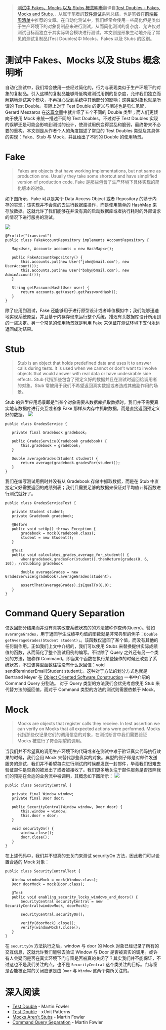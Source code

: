 > [测试中 Fakes、Mocks 以及 Stubs 概念明晰](https://zhuanlan.zhihu.com/p/26942686)翻译自[Test Doubles - Fakes, Mocks and Stubs.](https://dev.to/milipski/test-doubles---fakes-mocks-and-stubs)，从属于笔者的[软件测试](https://parg.co/b8b)系列总结，也是笔者在[前端每周清单](https://zhuanlan.zhihu.com/p/26920959)中推荐的文章。在自动化测试中，我们经常会使用一些简化但是类似于生产环境下的对象复制品来进行测试，从而简化测试的复杂度、允许仅对测试目标而独立于其实际耦合模块进行测试。本文则是形象生动地介绍了常见的测试复制品(Test Doubles)中 Mocks、Fakes 以及 Stubs 的区别。

# 测试中 Fakes、Mocks 以及 Stubs 概念明晰

自动化测试中，我们常会使用一些经过简化的，行为与表现类似于生产环境下的对象的复制品。引入这样的复制品能够降低构建测试用例的复杂度，允许我们独立而解耦地测试某个模块，不再担心受到系统中其他部分的影响；这类型对象也就是所谓的 Test Double。实际上对于 Test Double 的定义与阐述也是见仁见智，Gerard Meszaros 在[这篇文章](http://xunitpatterns.com/Test%20Double.html)中就介绍了五个不同的 Double 类型；而人们更倾向于使用 Mock 来统一描述不同的 Test Doubles。不过对于 Test Doubles 实现的误解还是可能会影响到测试的设计，使测试用例变得混乱和脆弱，最终带来不必要的重构。本文则是从作者个人的角度描述了常见的 Test Doubles 类型及其具体的实现：Fake、Stub 与 Mock，并且给出了不同的 Double 的使用场景。

# Fake

> Fakes are objects that have working implementations, but not same as production one. Usually they take some shortcut and have simplified version of production code.
> Fake 是那些包含了生产环境下具体实现的简化版本的对象。

如下图所示，Fake 可以是某个 Data Access Object 或者 Repository 的基于内存的实现；该实现并不会真的去进行数据库操作，而是使用简单的 HashMap 来存放数据。这就允许了我们能够在并没有真的启动数据库或者执行耗时的外部请求的情况下进行服务的测试。

![](https://res.cloudinary.com/practicaldev/image/fetch/s--KVtUzSi6--/c_limit,f_auto,fl_progressive,q_auto,w_880/https://thepracticaldev.s3.amazonaws.com/i/8iym8jnai3zno15i5uvi.png)

```
@Profile("transient")
public class FakeAccountRepository implements AccountRepository {

   Map<User, Account> accounts = new HashMap<>();

   public FakeAccountRepository() {
       this.accounts.put(new User("john@bmail.com"), new UserAccount());
       this.accounts.put(new User("boby@bmail.com"), new AdminAccount());
   }

   String getPasswordHash(User user) {
       return accounts.get(user).getPasswordHash();
   }
}
```

除了应用到测试，Fake 还能够用于进行原型设计或者峰值模拟中；我们能够迅速地实现系统原型，并且基于内存存储来运行整个系统，推迟有关数据库设计所用到的一些决定。另一个常见的使用场景就是利用 Fake 来保证在测试环境下支付永远返回成功结果。

# Stub

> Stub is an object that holds predefined data and uses it to answer calls during tests. It is used when we cannot or don’t want to involve objects that would answer with real data or have undesirable side effects.
> Stub 代指那些包含了预定义好的数据并且在测试时返回给调用者的对象。Stub 常被用于我们不希望返回真实数据或者造成其他副作用的场景。

Stub 的典型应用场景即是当某个对象需要从数据库抓取数据时，我们并不需要真实地与数据库进行交互或者像 Fake 那样从内存中抓取数据，而是直接返回预定义好的数据。
![](https://res.cloudinary.com/practicaldev/image/fetch/s--teEfYNfN--/c_limit,f_auto,fl_progressive,q_auto,w_880/https://thepracticaldev.s3.amazonaws.com/i/2v592ht59ksiprwgzjzq.png)

```
public class GradesService {

   private final Gradebook gradebook;

   public GradesService(Gradebook gradebook) {
       this.gradebook = gradebook;
   }

   Double averageGrades(Student student) {
       return average(gradebook.gradesFor(student));
   }
}
```

我们在编写测试用例时并没有从 Gradebook 存储中抓取数据，而是在 Stub 中直接定义好需要返回的成绩列表；我们只需要足够的数据来保证对平均值计算函数进行测试就好了。

```
public class GradesServiceTest {

   private Student student;
   private Gradebook gradebook;

   @Before
   public void setUp() throws Exception {
       gradebook = mock(Gradebook.class);
       student = new Student();
   }

   @Test
   public void calculates_grades_average_for_student() {
       when(gradebook.gradesFor(student)).thenReturn(grades(8, 6, 10)); //stubbing gradebook

       double averageGrades = new GradesService(gradebook).averageGrades(student);

       assertThat(averageGrades).isEqualTo(8.0);
   }
}
```

# Command Query Separation

仅返回部分结果而并没有真实改变系统状态的的方法被称作查询(Query)。譬如 `avarangeGrades`，用于返回学生成绩平均值的函数就是非常典型的例子：`Double getAverageGrades(Student student);`。该函数仅返回了某个值，而没有其他的任何副作用。正如我们上文中介绍的，我们可以使用 Stubs 来替换提供实际成绩值的函数，从而简化了整个测试用例的编写。不过除了 Query 之外还有另一个类别的方法，被称作 Command。即当某个函数在执行某些操作的时候还改变了系统状态，不过该类型函数往往没有什么返回值：void sendReminderEmail(Student student);。这种对于方法的划分方式也就是 Bertrand Meyer 在 [Object Oriented Software Construction](https://www.amazon.com/Object-Oriented-Software-Construction-Book-CD-ROM/dp/0136291554) 一书中介绍的 Command Query 分割法。
对于 Query 类型的方法我们会优先考虑使用 Stub 来代替方法的返回值，而对于 Command 类型的方法的测试则需要依赖于 Mock。

# Mock

> Mocks are objects that register calls they receive. In test assertion we can verify on Mocks that all expected actions were performed.
> Mocks 代指那些仅记录它们的调用信息的对象，在测试断言中我们需要验证 Mocks 被进行了符合期望的调用。

当我们并不希望真的调用生产环境下的代码或者在测试中难于验证真实代码执行效果的时候，我们会用 Mock 来替代那些真实的对象。典型的例子即是对邮件发送服务的测试，我们并不希望每次进行测试的时候都发送一封邮件，毕竟我们很难去验证邮件是否真的被发出了或者被接收了。我们更多地关注于邮件服务是否按照我们的预期在合适的业务流中被调用，其概念如下图所示：
![](https://res.cloudinary.com/practicaldev/image/fetch/s--VOv4blDO--/c_limit,f_auto,fl_progressive,q_auto,w_880/https://thepracticaldev.s3.amazonaws.com/i/4axggbc9kiqrvl1fguju.png)

```
public class SecurityCentral {

   private final Window window;
   private final Door door;

   public SecurityCentral(Window window, Door door) {
       this.window = window;
       this.door = door;
   }

   void securityOn() {
       window.close();
       door.close();
   }
}
```

在上述代码中，我们并不想真的去关门来测试 securityOn 方法，因此我们可以设置合适的 Mock 对象：

```
public class SecurityCentralTest {

   Window windowMock = mock(Window.class);
   Door doorMock = mock(Door.class);

   @Test
   public void enabling_security_locks_windows_and_doors() {
       SecurityCentral securityCentral = new SecurityCentral(windowMock, doorMock);

       securityCentral.securityOn();

       verify(doorMock).close();
       verify(windowMock).close();
   }
}
```

在 `securityOn` 方法执行之后，window 与 door 的 Mock 对象已经记录了所有的交互信息，这就允许我们能够去验证 Window 与 Door 是否被真实的调用。或许有人会疑问是否在真实环境下门与窗是否被真的关闭了？其实我们并不能保证，不过这也不是我们关注的点，也不是 `SecurityCentral` 这个类关注的目标。门与窗是否能被正常的关闭应该是由 `Door` 与 `Window` 这两个类所关注的。

# 深入阅读

- [Test Double](https://martinfowler.com/bliki/TestDouble.html) - Martin Fowler
- [Test Double](http://xunitpatterns.com/Test%20Double.html) - xUnit Patterns
- [Mocks Aren't Stubs](https://martinfowler.com/articles/mocksArentStubs.html) - Martin Fowler
- [Command Query Separation](https://martinfowler.com/bliki/CommandQuerySeparation.html) - Martin Fowler
